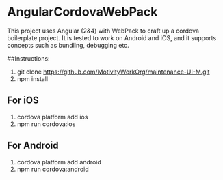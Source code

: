 # AngularCordovaWebPack

This project uses Angular (2&4) with WebPack to craft up a cordova boilerplate project.
It is tested to work on Android and iOS, and it supports concepts such as bundling, debugging etc.

##Instructions: 
1. git clone https://github.com/MotivityWorkOrg/maintenance-UI-M.git
2. npm install 

## For iOS 
1. cordova platform add ios
2. npm run cordova:ios

## For Android
1. cordova platform add android
2. npm run cordova:android

